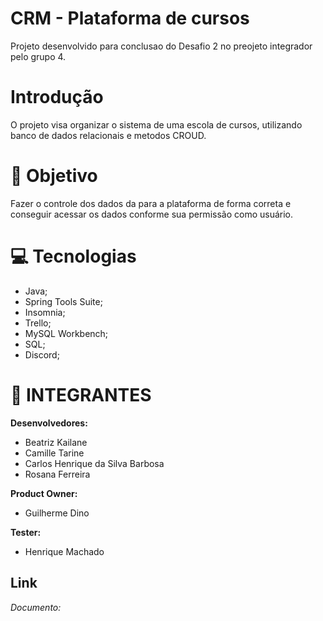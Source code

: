 # CRM - Plataforma de cursos 
Projeto desenvolvido para conclusao do Desafio 2 no preojeto integrador pelo grupo 4.

# Introdução
O projeto visa organizar o sistema de uma escola de cursos, utilizando banco de dados relacionais e metodos CROUD.


# 🎯  Objetivo
Fazer o controle dos dados da para a plataforma de forma correta e conseguir acessar os dados conforme sua permissão como usuário. 

 # 💻 Tecnologias 
* Java;
* Spring Tools Suite;
* Insomnia;
* Trello;
* MySQL Workbench;
* SQL;
* Discord;


# 👥 INTEGRANTES 

**Desenvolvedores:**
- Beatriz Kailane
- Camille Tarine
- Carlos Henrique da Silva Barbosa
- Rosana Ferreira

**Product Owner:**
- Guilherme Dino

**Tester:**
- Henrique Machado


## Link
*Documento:*
